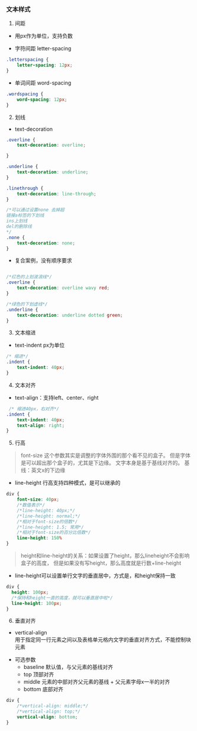 ### 文本样式

1. 间距

- 用px作为单位，支持负数

* 字符间距 letter-spacing

```css
.letterspacing {
    letter-spacing: 12px;
}
```

* 单词间距 word-spacing

```css
.wordspacing {
    word-spacing: 12px;
}
```

2. 划线

* text-decoration

```css
.overline {
    text-decoration: overline;

}

.underline {
    text-decoration: underline;
}

.linethrough {
    text-decoration: line-through;
}

/*可以通过设置none 去掉超
链接a标签的下划线
ins上划线
del的删除线
*/
.none {
    text-decoration: none;
}
```

- 复合案例，没有顺序要求

```css

/*红色的上划波浪线*/
.overline {
    text-decoration: overline wavy red;
}

/*绿色的下划虚线*/
.underline {
    text-decoration: underline dotted green;
}
```

3. 文本缩进

* text-indent px为单位

```css
/* 缩进*/
.indent {
    text-indent: 40px;
}
```

4. 文本对齐

* text-align：支持left、center、right

```css
 /* 缩进40px，右对齐*/
.indent {
    text-indent: 40px;
    text-align: right;
}
```

5. 行高

> font-size 这个参数其实是调整的字体外围的那个看不见的盒子。 但是字体是可以超出那个盒子的，尤其是下边缘。
> 文字本身是基于基线对齐的。 基线：英文x的下边缘
* line-height 行高支持四种模式，是可以继承的

```css
div {
    font-size: 40px;
    /*数值表示*/
    /*line-height: 40px;*/
    /*line-height: normal;*/
    /*相对于font-size的倍数*/
    /*line-height: 1.5; 常用*/
    /*相对于font-size的百分比倍数*/
    line-height: 150%
}

```
> height和line-height的关系：如果设置了height，那么lineheight不会影响盒子的高度，
> 但是如果没有写height，那么高度就是行数+line-height

* line-height可以设置单行文字的垂直居中，方式是，和height保持一致
```css
div {
  height: 100px;
  /*保持和height一直的高度，就可以垂直居中啦*/
  line-height: 100px;
}

```

6. 垂直对齐
* vertical-align  
用于指定同一行元素之间以及表格单元格内文字的垂直对齐方式，不能控制块元素
- 可选参数
  - baseline 默认值，与父元素的基线对齐
  - top 顶部对齐
  - middle 元素的中部对齐父元素的基线 + 父元素字母x一半的对齐
  - bottom 底部对齐

```css
div {
    /*vertical-align: middle;*/
    /*vertical-align: top;*/
    vertical-align: bottom;
}
```